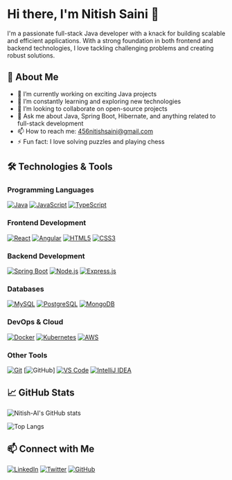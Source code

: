 # Hi there, I'm Nitish Saini 👋

I'm a passionate full-stack Java developer with a knack for building scalable and efficient applications. With a strong foundation in both frontend and backend technologies, I love tackling challenging problems and creating robust solutions.

## 🚀 About Me

- 🔭 I’m currently working on exciting Java projects
- 🌱 I’m constantly learning and exploring new technologies
- 👯 I’m looking to collaborate on open-source projects
- 💬 Ask me about Java, Spring Boot, Hibernate, and anything related to full-stack development
- 📫 How to reach me: [456nitishsaini@gmail.com](mailto:456nitishsaini@gmail.com)
- ⚡ Fun fact: I love solving puzzles and playing chess

## 🛠️ Technologies & Tools

### Programming Languages

[![Java](https://img.shields.io/badge/Java-ED8B00?style=for-the-badge&logo=java&logoColor=white)](https://docs.oracle.com/en/java/)
[![JavaScript](https://img.shields.io/badge/JavaScript-F7DF1E?style=for-the-badge&logo=javascript&logoColor=black)](https://developer.mozilla.org/en-US/docs/Web/JavaScript)
[![TypeScript](https://img.shields.io/badge/TypeScript-007ACC?style=for-the-badge&logo=typescript&logoColor=white)](https://www.typescriptlang.org/docs/)

### Frontend Development

[![React](https://img.shields.io/badge/React-20232A?style=for-the-badge&logo=react&logoColor=61DAFB)](https://react.dev/)
[![Angular](https://img.shields.io/badge/Angular-DD0031?style=for-the-badge&logo=angular&logoColor=white)](https://angular.dev/overview)
[![HTML5](https://img.shields.io/badge/HTML5-E34F26?style=for-the-badge&logo=html5&logoColor=white)](https://developer.mozilla.org/en-US/docs/Web/HTML)
[![CSS3](https://img.shields.io/badge/CSS3-1572B6?style=for-the-badge&logo=css3&logoColor=white)](https://developer.mozilla.org/en-US/docs/Web/CSS)

### Backend Development

[![Spring Boot](https://img.shields.io/badge/Spring%20Boot-6DB33F?style=for-the-badge&logo=spring-boot&logoColor=white)](https://docs.spring.io/spring-boot/index.html)
[![Node.js](https://img.shields.io/badge/Node.js-339933?style=for-the-badge&logo=nodedotjs&logoColor=white)](https://nodejs.org/docs/latest/api/)
[![Express.js](https://img.shields.io/badge/Express.js-000000?style=for-the-badge&logo=express&logoColor=white)](https://expressjs.com/)

### Databases

[![MySQL](https://img.shields.io/badge/MySQL-4479A1?style=for-the-badge&logo=mysql&logoColor=white)](https://dev.mysql.com/doc/)
[![PostgreSQL](https://img.shields.io/badge/PostgreSQL-316192?style=for-the-badge&logo=postgresql&logoColor=white)](https://www.postgresql.org/docs/)
[![MongoDB](https://img.shields.io/badge/MongoDB-4EA94B?style=for-the-badge&logo=mongodb&logoColor=white)](https://www.mongodb.com/docs/)

### DevOps & Cloud

[![Docker](https://img.shields.io/badge/Docker-2496ED?style=for-the-badge&logo=docker&logoColor=white)](https://docs.docker.com/)
[![Kubernetes](https://img.shields.io/badge/Kubernetes-326CE5?style=for-the-badge&logo=kubernetes&logoColor=white)](https://kubernetes.io/docs/home/)
[![AWS](https://img.shields.io/badge/Amazon%20AWS-232F3E?style=for-the-badge&logo=amazon-aws&logoColor=white)](https://docs.aws.amazon.com/)

### Other Tools

[![Git](https://img.shields.io/badge/Git-F05032?style=for-the-badge&logo=git&logoColor=white)](https://git-scm.com/doc)
[![GitHub](https://img.shields.io/badge/GitHub-181717?style=for-the-badge&logo=github&logoColor=white)]
[![VS Code](https://img.shields.io/badge/VS%20Code-0078D4?style=for-the-badge&logo=visual-studio-code&logoColor=white)](https://code.visualstudio.com/)
[![IntelliJ IDEA](https://img.shields.io/badge/IntelliJ%20IDEA-000000?style=for-the-badge&logo=intellij-idea&logoColor=white)](https://www.jetbrains.com/help/idea/getting-started.html)

## 📈 GitHub Stats

![Nitish-AI's GitHub stats](https://github-readme-stats.vercel.app/api?username=Nitish-AI&show_icons=true&theme=radical)

![Top Langs](https://github-readme-stats.vercel.app/api/top-langs/?username=Nitish-AI&layout=compact&theme=radical)

## 📫 Connect with Me

[![LinkedIn](https://img.shields.io/badge/LinkedIn-0A66C2?style=for-the-badge&logo=linkedin&logoColor=white)](www.linkedin.com/in/nitish-saini-5ns)
[![Twitter](https://img.shields.io/badge/Twitter-1DA1F2?style=for-the-badge&logo=twitter&logoColor=white)](https://twitter.com/your-twitter-profile)
[![GitHub](https://img.shields.io/badge/GitHub-181717?style=for-the-badge&logo=github&logoColor=white)](https://github.com/Nitish-AI)
